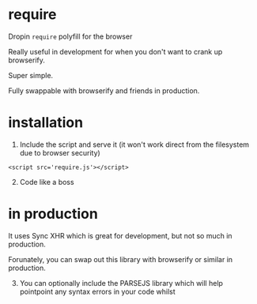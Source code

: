 # require

Dropin `require` polyfill for the browser

Really useful in development for when you don't want to crank up browserify.

Super simple.

Fully swappable with browserify and friends in production.

# installation

1) Include the script and serve it (it won't work direct from the filesystem due to browser security)


```
<script src='require.js'></script>
```


2) Code like a boss

# in production

It uses Sync XHR which is great for development, but not so much in production.

Forunately, you can swap out this library with browserify or similar in production.

3) You can optionally include the PARSEJS library which will help pointpoint any syntax errors in your code whilst